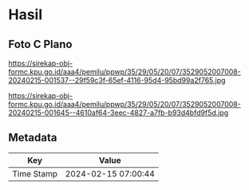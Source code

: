 # Hasil

## Foto C Plano

https://sirekap-obj-formc.kpu.go.id/aaa4/pemilu/ppwp/35/29/05/20/07/3529052007008-20240215-001537--29f59c3f-65ef-4116-95d4-95bd99a2f765.jpg

https://sirekap-obj-formc.kpu.go.id/aaa4/pemilu/ppwp/35/29/05/20/07/3529052007008-20240215-001645--4610af64-3eec-4827-a7fb-b93d4bfd9f5d.jpg


## Metadata

| Key        | Value               |
| ---------- | ------------------- |
| Time Stamp | 2024-02-15 07:00:44 |



